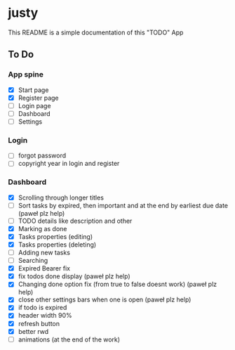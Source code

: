 # justy

This README is a simple documentation of this "TODO" App

## To Do

### App spine
- [x] Start page
- [x] Register page
- [ ] Login page
- [ ] Dashboard
- [ ] Settings

### Login
- [ ] forgot password
- [ ] copyright year in login and register

### Dashboard
- [x] Scrolling through longer titles
- [ ] Sort tasks by expired, then important and at the end by earliest due date (paweł plz help)
- [ ] TODO details like description and other
- [x] Marking as done
- [x] Tasks properties (editing)
- [x] Tasks properties (deleting)
- [ ] Adding new tasks
- [ ] Searching
- [x] Expired Bearer fix
- [x] fix todos done display (paweł plz help)
- [x] Changing done option fix (from true to false doesnt work) (paweł plz help)
- [x] close other settings bars when one is open (paweł plz help)
- [x] if todo is expired
- [x] header width 90%
- [x] refresh button
- [x] better rwd
- [ ] animations (at the end of the work)